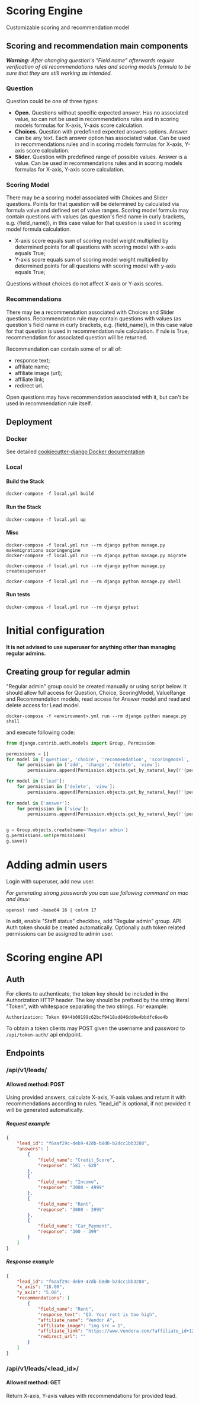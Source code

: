 # Scoring Engine

Customizable scoring and recommendation model

## Scoring and recommendation main components

_**Warning:** After changing question's "Field name" afterwards require verification of all recommendations rules and 
scoring models formula to be sure that they are still working as intended._

### Question

Question could be one of three types:
- __Open.__ Questions without specific expected answer. Has no associated value, so can not be used in recommendations 
  rules and in scoring models formulas for X-axis, Y-axis score calculation.
- __Choices.__ Question with predefined expected answers options. Answer can be any text. Each answer option has 
  associated value. Can be used in recommendations rules and in scoring models formulas for X-axis, Y-axis score 
  calculation.
- __Slider.__ Question with predefined range of possible values. Answer is a value. Can be used in recommendations 
  rules and in scoring models formulas for X-axis, Y-axis score calculation.

### Scoring Model

There may be a scoring model associated with Choices and Slider questions. Points for that question will be determined
by calculated via formula value and defined set of value ranges. Scoring model formula may contain questions 
with values (as question's field name in curly brackets, e.g. {field_name}), in this case value for that 
question is used in scoring model formula calculation.

- X-axis score equals sum of scoring model weight multiplied by determined points for all questions with scoring model
  with x-axis equals True;
- Y-axis score equals sum of scoring model weight multiplied by determined points for all questions with scoring model
  with y-axis equals True;

Questions without choices do not affect X-axis or Y-axis scores.

### Recommendations

There may be a recommendation associated with Choices and Slider questions. Recommendation rule may contain questions 
with values (as question's field name in curly brackets, e.g. {field_name}), in this case value for that 
question is used in recommendation rule calculation. If rule is True, recommendation for associated question will be 
returned.

Recommendation can contain some of or all of:
- response text;
- affiliate name;
- affiliate image (url);
- affiliate link;
- redirect url.

Open questions may have recommendation associated with it, but can't be used in recommendation rule itself.

## Deployment

### Docker

See detailed [cookiecutter-django Docker documentation](http://cookiecutter-django.readthedocs.io/en/latest/deployment-with-docker.html)

### Local

#### Build the Stack

    docker-compose -f local.yml build

#### Run the Stack

    docker-compose -f local.yml up

#### Misc

    docker-compose -f local.yml run --rm django python manage.py makemigrations scoringengine
    docker-compose -f local.yml run --rm django python manage.py migrate

    docker-compose -f local.yml run --rm django python manage.py createsuperuser

    docker-compose -f local.yml run --rm django python manage.py shell

#### Run tests

    docker-compose -f local.yml run --rm django pytest

# Initial configuration

**It is not advised to use superuser for anything other than managing regular admins.**

## Creating group for regular admin

"Regular admin" group could be created manually or using script below. 
It should allow full access for Question, Choice, ScoringModel, ValueRange and Recommendation models, read access for 
Answer model and read and delete access for Lead model.

    docker-compose -f <envirovment>.yml run --rm django python manage.py shell

and execute following code:

```python
from django.contrib.auth.models import Group, Permission

permissions = []
for model in ['question', 'choice', 'recommendation', 'scoringmodel', 'valuerange']:
    for permission in ['add', 'change', 'delete', 'view']:
        permissions.append(Permission.objects.get_by_natural_key(f'{permission}_{model}', 'scoringengine', model))

for model in ['lead']:
    for permission in ['delete', 'view']:
        permissions.append(Permission.objects.get_by_natural_key(f'{permission}_{model}', 'scoringengine', model))
        
for model in ['answer']:
    for permission in ['view']:
        permissions.append(Permission.objects.get_by_natural_key(f'{permission}_{model}', 'scoringengine', model))


g = Group.objects.create(name='Regular admin')
g.permissions.set(permissions)
g.save()
```

# Adding admin users

Login with superuser, add new user.

*For generating strong passwords you can use following command on mac and linux:*

    openssl rand -base64 16 | colrm 17

In edit, enable "Staff status" checkbox, add "Regular admin" group.
API Auth token should be created automatically. Optionally auth token related permissions can be assigned to admin user.

# Scoring engine API
## Auth
For clients to authenticate, the token key should be included in the Authorization HTTP header. 
The key should be prefixed by the string literal "Token", with whitespace separating the two strings. For example:
```
Authorization: Token 9944b09199c62bcf9418ad846dd0e4bbdfc6ee4b
```
To obtain a token clients may POST given the username and password to ```/api/token-auth/``` api endpoint.

## Endpoints

### /api/v1/leads/
#### Allowed method: POST
Using provided answers, calculate X-axis, Y-axis values and return it with recommendations according to rules.
"lead_id" is optional, if not provided it will be generated automatically.

##### Request example
```json
{
    "lead_id": "f6aaf29c-deb9-42db-b8d0-b2dcc1bb3288",
    "answers": [
        {
            "field_name": "Credit_Score",
            "response": "581 - 620"
        },
        {
            "field_name": "Income",
            "response": "3000 - 4999"
        },
        {
            "field_name": "Rent",
            "response": "3000 - 3999"
        },
        {
            "field_name": "Car_Payment",
            "response": "300 - 399"
        }
    ]
}
```

##### Response example
```json
{
    "lead_id": "f6aaf29c-deb9-42db-b8d0-b2dcc1bb3288",
    "x_axis": "18.00",
    "y_axis": "5.00",
    "recommendations": [
        {
            "field_name": "Rent",
            "response_text": "Q3. Your rent is too high",
            "affiliate_name": "Vendor A",
            "affiliate_image": "img src = 1",
            "affiliate_link": "https://www.vendora.com/?affiliate_id+1234",
            "redirect_url": ""
        }
    ]
}
```

### /api/v1/leads/<lead_id>/
#### Allowed method: GET
Return X-axis, Y-axis values with recommendations for provided lead.
